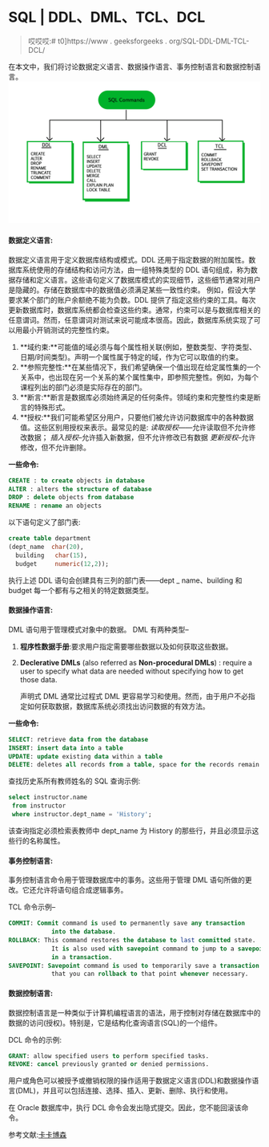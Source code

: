 # SQL | DDL、DML、TCL、DCL

> 哎哎哎:# t0]https://www . geeksforgeeks . org/SQL-DDL-DML-TCL-DCL/

在本文中，我们将讨论数据定义语言、数据操作语言、事务控制语言和数据控制语言。
![](img/94124be7aedd847928d717c714f1c9d6.png)

#### 数据定义语言:

数据定义语言用于定义数据库结构或模式。DDL 还用于指定数据的附加属性。数据库系统使用的存储结构和访问方法，由一组特殊类型的 DDL 语句组成，称为数据存储和定义语言。这些语句定义了数据库模式的实现细节，这些细节通常对用户是隐藏的。存储在数据库中的数据值必须满足某些一致性约束。
例如，假设大学要求某个部门的账户余额绝不能为负数。DDL 提供了指定这些约束的工具。每次更新数据库时，数据库系统都会检查这些约束。通常，约束可以是与数据库相关的任意谓词。然而，任意谓词对测试来说可能成本很高。因此，数据库系统实现了可以用最小开销测试的完整性约束。

1.  **域约束:**可能值的域必须与每个属性相关联(例如，整数类型、字符类型、日期/时间类型)。声明一个属性属于特定的域，作为它可以取值的约束。
2.  **参照完整性:**在某些情况下，我们希望确保一个值出现在给定属性集的一个关系中，也出现在另一个关系的某个属性集中，即参照完整性。例如，为每个课程列出的部门必须是实际存在的部门。
3.  **断言:**断言是数据库必须始终满足的任何条件。领域约束和完整性约束是断言的特殊形式。
4.  **授权:**我们可能希望区分用户，只要他们被允许访问数据库中的各种数据值。这些区别用授权来表示。最常见的是:
    *读取授权*——允许读取但不允许修改数据；
    *插入授权*–允许插入新数据，但不允许修改已有数据
    *更新授权*–允许修改，但不允许删除。

**一些命令:**

```sql
CREATE : to create objects in database
ALTER : alters the structure of database
DROP : delete objects from database
RENAME : rename an objects

```

以下语句定义了部门表:

```sql
create table department
(dept_name  char(20),
  building   char(15),
  budget     numeric(12,2));

```

执行上述 DDL 语句会创建具有三列的部门表——dept _ name、building 和 budget 每一个都有与之相关的特定数据类型。

#### 数据操作语言:

DML 语句用于管理模式对象中的数据。
DML 有两种类型–

1.  **程序性数据手册**:要求用户指定需要哪些数据以及如何获取这些数据。
2.  **Declerative DMLs** (also referred as **Non-procedural DMLs**) : require a user to specify what data are needed without specifying how to get those data.

    声明式 DML 通常比过程式 DML 更容易学习和使用。然而，由于用户不必指定如何获取数据，数据库系统必须找出访问数据的有效方法。

**一些命令:**

```sql
SELECT: retrieve data from the database
INSERT: insert data into a table
UPDATE: update existing data within a table
DELETE: deletes all records from a table, space for the records remain

```

查找历史系所有教师姓名的 SQL 查询示例:

```sql
select instructor.name
 from instructor
 where instructor.dept_name = 'History';

```

该查询指定必须检索表教师中 dept_name 为 History 的那些行，并且必须显示这些行的名称属性。

#### 事务控制语言:

事务控制语言命令用于管理数据库中的事务。这些用于管理 DML 语句所做的更改。它还允许将语句组合成逻辑事务。

TCL 命令示例–

```sql
COMMIT: Commit command is used to permanently save any transaction
            into the database.
ROLLBACK: This command restores the database to last committed state.
            It is also used with savepoint command to jump to a savepoint
            in a transaction.
SAVEPOINT: Savepoint command is used to temporarily save a transaction so
            that you can rollback to that point whenever necessary.
```

#### 数据控制语言:

数据控制语言是一种类似于计算机编程语言的语法，用于控制对存储在数据库中的数据的访问(授权)。特别是，它是结构化查询语言(SQL)的一个组件。

DCL 命令的示例:

```sql
GRANT: allow specified users to perform specified tasks.
REVOKE: cancel previously granted or denied permissions.
```

用户或角色可以被授予或撤销权限的操作适用于数据定义语言(DDL)和数据操作语言(DML)，并且可以包括连接、选择、插入、更新、删除、执行和使用。

在 Oracle 数据库中，执行 DCL 命令会发出隐式提交。因此，您不能回滚该命令。

参考文献:[卡卡博森](https://kakeboksen.td.org.uit.no/Database%20System%20Concepts%206th%20edition.pdf)